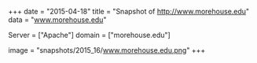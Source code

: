 
+++
date = "2015-04-18"
title = "Snapshot of http://www.morehouse.edu"
data = "www.morehouse.edu"

Server = ["Apache"]
domain = ["morehouse.edu"]

  image = "snapshots/2015_16/www.morehouse.edu.png"
+++
#

